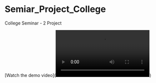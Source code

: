# Semiar_Project_College
 College Seminar - 2 Project

[Watch the demo video](<video controls src="https://github.com/iitzIrFan/Semiar_Project_College/blob/main/Demo%20Video.mp4" title="https://github.com/iitzIrFan/Semiar_Project_College/blob/main/Demo%20Video.mp4"></video>)
